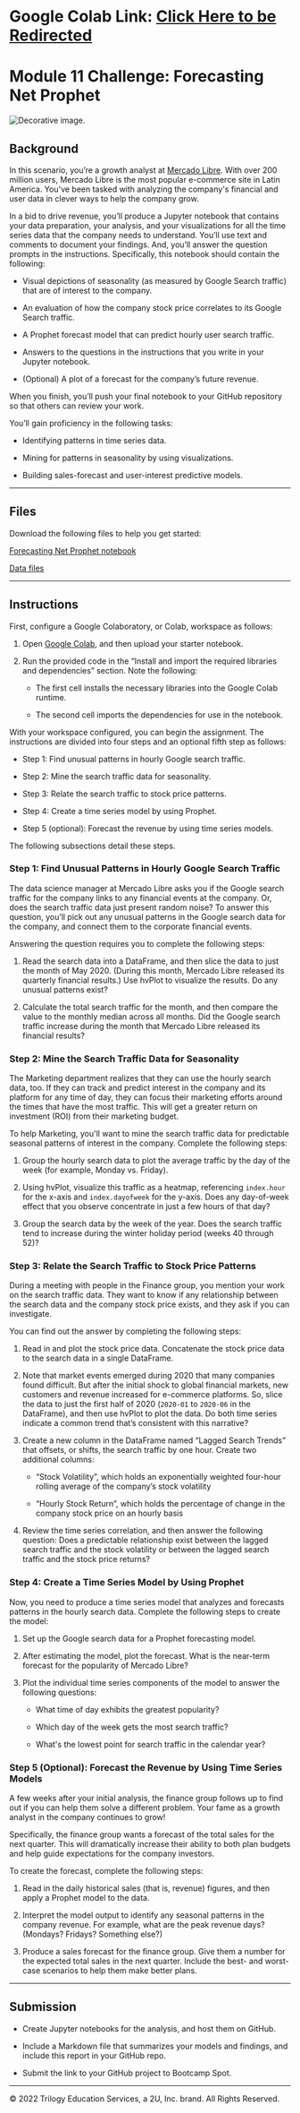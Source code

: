 # Google Colab Link: [Click Here to be Redirected](https://colab.research.google.com/drive/1vzd1c4d0S5VMwOM_8Ec1saaCdBmo3DbV?usp=sharing)

# Module 11 Challenge: Forecasting Net Prophet

![Decorative image.](Images/unit-11-readme-photo.png)

## Background

In this scenario, you’re a growth analyst at [Mercado Libre](http://investor.mercadolibre.com/investor-relations). With over 200 million users, Mercado Libre is the most popular e-commerce site in Latin America. You've been tasked with analyzing the company's financial and user data in clever ways to help the company grow. 

In a bid to drive revenue, you’ll produce a Jupyter notebook that contains your data preparation, your analysis, and your visualizations for all the time series data that the company needs to understand. You’ll use text and comments to document your findings. And, you’ll answer the question prompts in the instructions. Specifically, this notebook should contain the following:

- Visual depictions of seasonality (as measured by Google Search traffic) that are of interest to the company.

- An evaluation of how the company stock price correlates to its Google Search traffic.

- A Prophet forecast model that can predict hourly user search traffic.

- Answers to the questions in the instructions that you write in your Jupyter notebook.

- (Optional) A plot of a forecast for the company’s future revenue.

When you finish, you’ll push your final notebook to your GitHub repository so that others can review your work.

You’ll gain proficiency in the following tasks:

- Identifying patterns in time series data.

- Mining for patterns in seasonality by using visualizations.

- Building sales-forecast and user-interest predictive models.

---

## Files

Download the following files to help you get started:

[Forecasting Net Prophet notebook](Starter_Code/forecasting_net_prophet.ipynb)

[Data files](Starter_code/Resources)

---

## Instructions

First, configure a Google Colaboratory, or Colab, workspace as follows:

1. Open [Google Colab](https://colab.research.google.com/), and then upload your starter notebook.

2. Run the provided code in the “Install and import the required libraries and dependencies” section. Note the following:

   - The first cell installs the necessary libraries into the Google Colab runtime.

   - The second cell imports the dependencies for use in the notebook.

With your workspace configured, you can begin the assignment. The instructions are divided into four steps and an optional fifth step as follows:

- Step 1: Find unusual patterns in hourly Google search traffic.

- Step 2: Mine the search traffic data for seasonality.

- Step 3: Relate the search traffic to stock price patterns.

- Step 4: Create a time series model by using Prophet.

- Step 5 (optional): Forecast the revenue by using time series models.

The following subsections detail these steps.

### Step 1: Find Unusual Patterns in Hourly Google Search Traffic

The data science manager at Mercado Libre asks you if the Google search traffic for the company links to any financial events at the company. Or, does the search traffic data just present random noise? To answer this question, you’ll pick out any unusual patterns in the Google search data for the company, and connect them to the corporate financial events.

Answering the question requires you to complete the following steps:

1. Read the search data into a DataFrame, and then slice the data to just the month of May 2020. (During this month, Mercado Libre released its quarterly financial results.) Use hvPlot to visualize the results. Do any unusual patterns exist?

2. Calculate the total search traffic for the month, and then compare the value to the monthly median across all months. Did the Google search traffic increase during the month that Mercado Libre released its financial results?

### Step 2: Mine the Search Traffic Data for Seasonality

The Marketing department realizes that they can use the hourly search data, too. If they can track and predict interest in the company and its platform for any time of day, they can focus their marketing efforts around the times that have the most traffic. This will get a greater return on investment (ROI) from their marketing budget.

To help Marketing, you'll want to mine the search traffic data for predictable seasonal patterns of interest in the company. Complete the following steps:

1. Group the hourly search data to plot the average traffic by the day of the week (for example, Monday vs. Friday).

2. Using hvPlot, visualize this traffic as a heatmap, referencing `index.hour` for the x-axis and `index.dayofweek` for the y-axis. Does any day-of-week effect that you observe concentrate in just a few hours of that day?

3. Group the search data by the week of the year. Does the search traffic tend to increase during the winter holiday period (weeks 40 through 52)?

### Step 3: Relate the Search Traffic to Stock Price Patterns

During a meeting with people in the Finance group, you mention your work on the search traffic data. They want to know if any relationship between the search data and the company stock price exists, and they ask if you can investigate.

You can find out the answer by completing the following steps:

1. Read in and plot the stock price data. Concatenate the stock price data to the search data in a single DataFrame.

2. Note that market events emerged during 2020 that many companies found difficult. But after the initial shock to global financial markets, new customers and revenue increased for e-commerce platforms. So, slice the data to just the first half of 2020 (`2020-01` to `2020-06` in the DataFrame), and then use hvPlot to plot the data. Do both time series indicate a common trend that’s consistent with this narrative?

3. Create a new column in the DataFrame named “Lagged Search Trends” that offsets, or shifts, the search traffic by one hour. Create two additional columns:

   - “Stock Volatility”, which holds an exponentially weighted four-hour rolling average of the company’s stock volatility

   - “Hourly Stock Return”, which holds the percentage of change in the company stock price on an hourly basis

4. Review the time series correlation, and then answer the following question: Does a predictable relationship exist between the lagged search traffic and the stock volatility or between the lagged search traffic and the stock price returns?

### Step 4: Create a Time Series Model by Using Prophet

Now, you need to produce a time series model that analyzes and forecasts patterns in the hourly search data. Complete the following steps to create the model:

1. Set up the Google search data for a Prophet forecasting model.

2. After estimating the model, plot the forecast. What is the near-term forecast for the popularity of Mercado Libre?

3. Plot the individual time series components of the model to answer the following questions:

   - What time of day exhibits the greatest popularity?

   - Which day of the week gets the most search traffic?

   - What's the lowest point for search traffic in the calendar year?

### Step 5 (Optional): Forecast the Revenue by Using Time Series Models

A few weeks after your initial analysis, the finance group follows up to find out if you can help them solve a different problem. Your fame as a growth analyst in the company continues to grow!

Specifically, the finance group wants a forecast of the total sales for the next quarter. This will dramatically increase their ability to both plan budgets and help guide expectations for the company investors.

To create the forecast, complete the following steps:

1. Read in the daily historical sales (that is, revenue) figures, and then apply a Prophet model to the data.

2. Interpret the model output to identify any seasonal patterns in the company revenue. For example, what are the peak revenue days? (Mondays? Fridays? Something else?)

3. Produce a sales forecast for the finance group. Give them a number for the expected total sales in the next quarter. Include the best- and worst-case scenarios to help them make better plans.

---

## Submission

- Create Jupyter notebooks for the analysis, and host them on GitHub.

- Include a Markdown file that summarizes your models and findings, and include this report in your GitHub repo.

- Submit the link to your GitHub project to Bootcamp Spot.

---

© 2022 Trilogy Education Services, a 2U, Inc. brand. All Rights Reserved.
